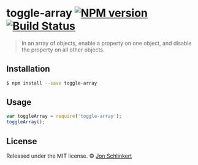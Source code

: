 # toggle-array [![NPM version](https://badge.fury.io/js/toggle-array.svg)](https://npmjs.org/package/toggle-array) [![Build Status](https://travis-ci.org/jonschlinkert/toggle-array.svg?branch=master)](https://travis-ci.org/jonschlinkert/toggle-array)

> In an array of objects, enable a property on one object, and disable the property on all other objects.

## Installation

```sh
$ npm install --save toggle-array
```

## Usage

```js
var toggleArray = require('toggle-array');
toggleArray();
```

## License

Released under the MIT license. © [Jon Schlinkert](https://github.com/jonschlinkert)
